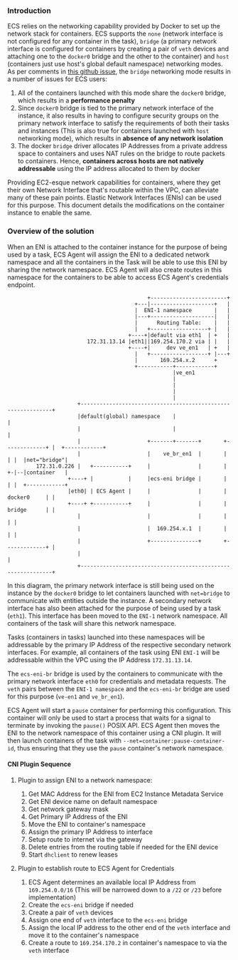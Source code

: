 <!--
Copyright Amazon.com Inc. or its affiliates. All Rights Reserved.

Licensed under the Apache License, Version 2.0 (the "License"). You may
not use this file except in compliance with the License. A copy of the
License is located at

     http://aws.amazon.com/apache2.0/

or in the "license" file accompanying this file. This file is distributed
on an "AS IS" BASIS, WITHOUT WARRANTIES OR CONDITIONS OF ANY KIND, either
express or implied. See the License for the specific language governing
permissions and limitations under the License.
-->
### Introduction
ECS relies on the networking capability provided by Docker to set up the
network stack for containers. ECS supports the `none` (network interface is not
configured for any container in the task), `bridge` (a primary network interface
is configured for containers by creating a pair of `veth` devices and
attaching one to the `docker0` bridge and the other to the container) and `host`
(containers just use host's global default namespace) networking modes. As per
comments in [this github issue](https://github.com/as14692/amazon-ecs-agent/issues/185),
the `bridge` networking mode results in a number of issues for ECS users:

1. All of the containers launched with this mode share the `docker0` bridge,
  which results in a **performance penalty**
2. Since `docker0` bridge is tied to the primary network interface of the
  instance, it also results in having to configure security groups on
  the primary network interface to satisfy the requirements of both their tasks
  and instances (This is also true for containers launched with `host`
  networking mode), which results in **absence of any network isolation**
3. The docker `bridge` driver allocates IP Addresses from a private address
  space to containers and uses NAT rules on the bridge to route packets to
  containers. Hence, **containers across hosts are not natively addressable**
  using the IP address allocated to them by docker

Providing EC2-esque network capabilities for containers, where they get their
own Network Interface that's routable within the VPC, can alleviate many of
these pain points. Elastic Network Interfaces (ENIs) can be used for this
purpose. This document details the modifications on the container instance to
enable the same.

### Overview of the solution
When an ENI is attached to the container instance for the purpose of being used
by a task, ECS Agent will assign the ENI to a dedicated network namespace and
all the containers in the Task will be able to use this ENI by sharing the
network namespace. ECS Agent will also create routes in this namespace for the
containers to be able to access ECS Agent's credentials endpoint.


                                                +------------------------+
                                            +---|--------------------+   |
                                            |  ENI-1 namespace       |   |
                                            |---+--------------------|   |
                                            |      Routing Table:    |   |
                                            |   +------------------+ |   |
                                          +----+|default via eth1  | +   |
                             172.31.13.14 |eth1||169.254.170.2 via | |   |
                                          +----+|     dev ve_en1   | +   |
                                            |   +------------------+ |---+
                                            |       169.254.x.2      +
                                            +-----------+------------+
                                                        |ve_en1
                                                        |
                                                        |
                                                        |
                                                        |
                          +-------------------------------------------------------------+
                          |default(global) namespace    |                               |
                          |                             |                               |
                          |                     +-------+-------+       +-------------+ |  +------------+
                          |                     |    ve_br_en1  |       |             | |  |net="bridge"|
             172.31.0.226 |   +-----------+     |               |       |             +-|--|container   |
                       +----+ |           |     |ecs-eni bridge |       |             | |  +------------+
                       |eth0| | ECS Agent |     |               |       | docker0     | |
                       +----+ +-----------+     |               |       | bridge      | |
                          |                     |               |       |             | |
                          |                     |  169.254.x.1  |       |             | |
                          |                     +---------------+       +-------------+ |
                          |                                                             |
                          +-------------------------------------------------------------+

In this diagram, the primary network interface is still being used on the instance
by the `docker0` bridge to let containers launched with `net=bridge` to communicate
with entities outside the instance. A secondary network interface has also been
attached for the purpose of being used by a task (`eth1`). This interface has been
moved to the `ENI-1` network namespace. All containers of the task will share this
network namespace.

Tasks (containers in tasks) launched into these namespaces will be addressable
by the primary IP Address of the respective secondary network interfaces. For
example, all containers of the task using ENI `ENI-1` will be addressable within
the VPC using the IP Address `172.31.13.14`.

The `ecs-eni-br` bridge is used by the containers to communicate with the
primary network interface `eth0` for credentials and metadata requests. The
`veth` pairs between the `ENI-1 namespace` and the `ecs-eni-br` bridge are used
for this purpose (`ve-en1` and `ve_br_en1`).

ECS Agent will start a `pause` container for performing this configuration. This
container will only be used to start a process that waits for a signal to
terminate by invoking the `pause()` POSIX API. ECS Agent then moves the ENI to
the network namespace of this container using a CNI plugin. It will then launch
containers of the task with `--net=container:pause-container-id`, thus ensuring
that they use the `pause` container's network namespace.

#### CNI Plugin Sequence
1. Plugin to assign ENI to a network namespace:
	1. Get MAC Address for the ENI from EC2 Instance Metadata Service
	1. Get ENI device name on default namespace
	1. Get network gateway mask
	1. Get Primary IP Address of the ENI
	1. Move the ENI to container's namespace
	1. Assign the primary IP Address to interface
	1. Setup route to internet via the gateway
	1. Delete entries from the routing table if needed for the ENI device
	1. Start `dhclient` to renew leases

1. Plugin to establish route to ECS Agent for Credentials
	1. ECS Agent determines an available local IP Address from `169.254.0.0/16` (This 
	will be narrowed down to a `/22` or `/23` before implementation)
	1. Create the `ecs-eni` bridge if needed
	1. Create a pair of `veth` devices
	1. Assign one end of `veth` interface to the `ecs-eni` bridge
	1. Assign the local IP address to the other end of the `veth`
	interface and move it to the container's namespace
	1. Create a route to `169.254.170.2` in container's namespace to via the
	`veth` interface

